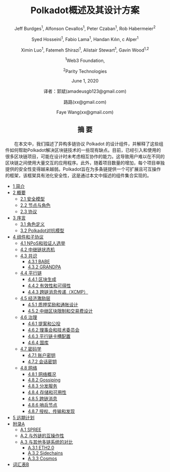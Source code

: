 # <p align="center">Polkadot概述及其设计方案</p>  
<p align="center">Jeff Burdges<sup>1</sup>, Alfonson Cevallos<sup>1</sup>, Peter Czaban<sup>1</sup>, Rob Habermeier<sup>2</sup></p> <p align="center">Syed Hosseini<sup>1</sup>, Fabio Lama<sup>1</sup>, Handan Kılın¸ c Alper<sup>1</sup></p><p align="center">Ximin Luo<sup>1</sup>, Fatemeh Shirazi<sup>1</sup>, Alistair Stewart<sup>1</sup>, Gavin Wood<sup>1,2</sup></p>  
<p align="center"><sup>1</sup>Web3 Foundation,</p>  
<p align="center"><sup>2</sup>Parity Technologies</p>  
<p align="center">June 1, 2020</p>  
  
<p align="center">译者：郭斌(amadeusgb123@gmail.com)</p>
<p align="center">路路(xx@gmail.com)</p>  
<p align="center">Faye Wang(xx@gmail.com)</p>  


## <p align="center">摘 要</p>  
&emsp;&emsp;在本文中，我们描述了异构多链协议 Polkadot 的设计组件，并解释了这些组件如何帮助Polkadot解决区块链技术的一些现有缺点。目前，已经引入和使用的很多区块链项目，可能在设计时未考虑相互协作的能力。这导致用户难以在不同的区块链之间使用大量交互的应用程序。此外，随着项目数量的增加，每个项目单独提供的安全性变得越来越弱。Polkadot旨在为多条链提供一个可扩展且可互操作的框架，该框架具有池化安全性，这是通过本文中描述的组件集合实现的。


- [1 简介](https://github.com/AmadeusGB/Overview-of-Polkadot/blob/main/book/Introduction.md)
- [2 概要](https://github.com/AmadeusGB/Overview-of-Polkadot/blob/main/book/Security_model.md)
  - [2.1 安全模型](https://github.com/AmadeusGB/Overview-of-Polkadot/blob/main/book/Security_model.md)
  - [2.2 节点与角色](https://github.com/AmadeusGB/Overview-of-Polkadot/blob/main/book/Nodes_and_roles.md)
  - [2.3 协议](https://github.com/AmadeusGB/Overview-of-Polkadot/blob/main/book/Protocol.md)
- [3 序言](https://github.com/AmadeusGB/Overview-of-Polkadot/blob/main/book/Roles.md)
  - [3.1 角色定义](https://github.com/AmadeusGB/Overview-of-Polkadot/blob/main/book/Roles.md)
  - [3.2 Polkadot对抗模型](https://github.com/AmadeusGB/Overview-of-Polkadot/blob/main/book/Adversarial_Model_of_Polkadot.md)
- [4 组件和子协议](https://github.com/AmadeusGB/Overview-of-Polkadot/blob/main/book/Nominated_proof-of-stake_and_validator_election.md)
  - [4.1 NPoS和验证人选举](https://github.com/AmadeusGB/Overview-of-Polkadot/blob/main/book/Nominated_proof-of-stake_and_validator_election.md)
  - [4.2 中继链状态机](https://github.com/AmadeusGB/Overview-of-Polkadot/blob/main/book/Relay_Chain_State_Machine.md)
  - [4.3 共识](https://github.com/AmadeusGB/Overview-of-Polkadot/blob/main/book/Blind_Assignment_for_Blockchain_Extension.md)
    - [4.3.1 BABE](https://github.com/AmadeusGB/Overview-of-Polkadot/blob/main/book/Blind_Assignment_for_Blockchain_Extension.md)
    - [4.3.2 GRANDPA](https://github.com/AmadeusGB/Overview-of-Polkadot/blob/main/book/GRANDPA.md)
  - [4.4 平行链](https://github.com/AmadeusGB/Overview-of-Polkadot/blob/main/book/Block_Production.md)
    - [4.4.1 区块生成](https://github.com/AmadeusGB/Overview-of-Polkadot/blob/main/book/Block_Production.md)
    - [4.4.2 有效性和可得性](https://github.com/AmadeusGB/Overview-of-Polkadot/blob/main/book/Validity_and_Availability.md)
    - [4.4.3 跨链消息传递（XCMP）](https://github.com/AmadeusGB/Overview-of-Polkadot/blob/main/book/Cross-chain_Message_Passing.md)
  - [4.5 经济激励层](https://github.com/AmadeusGB/Overview-of-Polkadot/blob/main/book/Staking_rewards_and_inflation.md)
    - [4.5.1 质押奖励和通胀设计](https://github.com/AmadeusGB/Overview-of-Polkadot/blob/main/book/Staking_rewards_and_inflation.md)
    - [4.5.2 中继区块限制和交易费设计](https://github.com/AmadeusGB/Overview-of-Polkadot/blob/main/book/Relay-chain_block_limits_and_transaction_fees.md)
  - [4.6 治理](https://github.com/AmadeusGB/Overview-of-Polkadot/blob/main/book/Proposals_and_Referenda.md)
    - [4.6.1 提案和公投](https://github.com/AmadeusGB/Overview-of-Polkadot/blob/main/book/Proposals_and_Referenda.md)
    - [4.6.2 理事会和技术委员会](https://github.com/AmadeusGB/Overview-of-Polkadot/blob/main/book/The_Council_and_the_Technical_Committee.md)
    - [4.6.3 平行链卡槽配置](https://github.com/AmadeusGB/Overview-of-Polkadot/blob/main/book/Allocation_of_parachain_slots.md)
    - [4.6.4 国库](https://github.com/AmadeusGB/Overview-of-Polkadot/blob/main/book/Treasury.md)
  - [4.7 密码学](https://github.com/AmadeusGB/Overview-of-Polkadot/blob/main/book/Account_keys.md)
    - [4.7.1 账户密钥](https://github.com/AmadeusGB/Overview-of-Polkadot/blob/main/book/Account_keys.md)
    - [4.7.2 会话密钥](https://github.com/AmadeusGB/Overview-of-Polkadot/blob/main/book/Session_keys.md)
  - [4.8 网络](https://github.com/AmadeusGB/Overview-of-Polkadot/blob/main/book/Networking_overview.md)
    - [4.8.1 网络概况](https://github.com/AmadeusGB/Overview-of-Polkadot/blob/main/book/Networking_overview.md)
    - [4.8.2 Gossiping](https://github.com/AmadeusGB/Overview-of-Polkadot/blob/main/book/Gossiping.md)
    - [4.8.3 分发服务](https://github.com/AmadeusGB/Overview-of-Polkadot/blob/main/book/Distributed_service.md)
    - [4.8.4 存储和可用性](https://github.com/AmadeusGB/Overview-of-Polkadot/blob/main/book/Storage_and_availability.md)
    - [4.8.5 跨链消息](https://github.com/AmadeusGB/Overview-of-Polkadot/blob/main/book/Cross-chain_message.md)
    - [4.8.6 哨兵节点](https://github.com/AmadeusGB/Overview-of-Polkadot/blob/main/book/Sentry_nodes.md)
    - [4.8.7 授权、传输和发现](https://github.com/AmadeusGB/Overview-of-Polkadot/blob/main/book/Authentication_transport_and_discovery.md)
- [5 远期计划](https://github.com/AmadeusGB/Overview-of-Polkadot/blob/main/book/Future_Work.md)
- [附录A](https://github.com/AmadeusGB/Overview-of-Polkadot/blob/main/book/SPREE.md)
  - [A.1 SPREE](https://github.com/AmadeusGB/Overview-of-Polkadot/blob/main/book/SPREE.md)
  - [A.2 与外链的互操作性](https://github.com/AmadeusGB/Overview-of-Polkadot/blob/main/book/Interoperability_with_External_Chains.md)
  - [A.3 与其他多链系统的对比](https://github.com/AmadeusGB/Overview-of-Polkadot/blob/main/book/ETH2.0.md)
    - [A.3.1 ETH2.0](https://github.com/AmadeusGB/Overview-of-Polkadot/blob/main/book/ETH2.0.md)
    - [A.3.2 Sidechains](https://github.com/AmadeusGB/Overview-of-Polkadot/blob/main/book/Sidechains.md)
    - [A.3.3 Cosmos](https://github.com/AmadeusGB/Overview-of-Polkadot/blob/main/book/Cosmos.md)
- [词汇表B](https://github.com/AmadeusGB/Overview-of-Polkadot/blob/main/book/Glossary.md)

